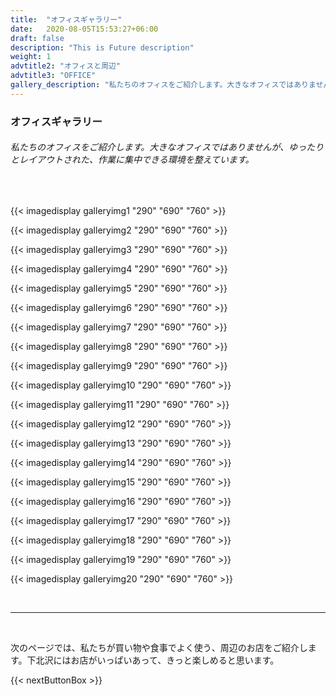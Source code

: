 ```yaml
---
title:  "オフィスギャラリー"
date:   2020-08-05T15:53:27+06:00
draft: false
description: "This is Future description"
weight: 1
advtitle2: "オフィスと周辺"
advtitle3: "OFFICE"
gallery_description: "私たちのオフィスをご紹介します。大きなオフィスではありませんが、ゆったりとレイアウトされた、作業に集中できる環境を整えています。"
---
```


### **オフィスギャラリー**

###### 私たちのオフィスをご紹介します。大きなオフィスではありませんが、ゆったりとレイアウトされた、作業に集中できる環境を整えています。
&nbsp;

{{< imagedisplay galleryimg1 "290" "690" "760" >}}

{{< imagedisplay galleryimg2 "290" "690" "760" >}}

{{< imagedisplay galleryimg3 "290" "690" "760" >}}

{{< imagedisplay galleryimg4 "290" "690" "760" >}}

{{< imagedisplay galleryimg5 "290" "690" "760" >}}

{{< imagedisplay galleryimg6 "290" "690" "760" >}}

{{< imagedisplay galleryimg7 "290" "690" "760" >}}

{{< imagedisplay galleryimg8 "290" "690" "760" >}}

{{< imagedisplay galleryimg9 "290" "690" "760" >}}

{{< imagedisplay galleryimg10 "290" "690" "760" >}}

{{< imagedisplay galleryimg11 "290" "690" "760" >}}

{{< imagedisplay galleryimg12 "290" "690" "760" >}}

{{< imagedisplay galleryimg13 "290" "690" "760" >}}

{{< imagedisplay galleryimg14 "290" "690" "760" >}}

{{< imagedisplay galleryimg15 "290" "690" "760" >}}

{{< imagedisplay galleryimg16 "290" "690" "760" >}}

{{< imagedisplay galleryimg17 "290" "690" "760" >}}

{{< imagedisplay galleryimg18 "290" "690" "760" >}}

{{< imagedisplay galleryimg19 "290" "690" "760" >}}

{{< imagedisplay galleryimg20 "290" "690" "760" >}}

<!-- ![Image Not Available](galleryimg1.jpg "TITLE")

![Image Not Available](galleryimg2.jpg "TITLE")

![Image Not Available](galleryimg3.jpg "TITLE")

![Image Not Available](galleryimg4.jpg "TITLE")

![Image Not Available](galleryimg5.jpg "TITLE")

![Image Not Available](galleryimg6.jpg "TITLE")

![Image Not Available](galleryimg7.jpg "TITLE")

![Image Not Available](galleryimg8.jpg "TITLE")

![Image Not Available](galleryimg9.jpg "TITLE")

![Image Not Available](galleryimg10.jpg "TITLE")

![Image Not Available](galleryimg11.jpg "TITLE")

![Image Not Available](galleryimg12.jpg "TITLE")

![Image Not Available](galleryimg13.jpg "TITLE")

![Image Not Available](galleryimg14.jpg "TITLE")

![Image Not Available](galleryimg15.jpg "TITLE")

![Image Not Available](galleryimg16.jpg "TITLE")

![Image Not Available](galleryimg17.jpg "TITLE")

![Image Not Available](galleryimg18.jpg "TITLE")

![Image Not Available](galleryimg19.jpg "TITLE")

![Image Not Available](galleryimg20.jpg "TITLE") -->

&nbsp; 

----
&nbsp; 

次のページでは、私たちが買い物や食事でよく使う、周辺のお店をご紹介します。下北沢にはお店がいっぱいあって、きっと楽しめると思います。

{{< nextButtonBox >}}
